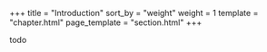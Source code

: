 +++
title = "Introduction"
sort_by = "weight"
weight = 1
template = "chapter.html"
page_template = "section.html"
+++

todo
